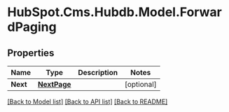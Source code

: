 # HubSpot.Cms.Hubdb.Model.ForwardPaging

## Properties

Name | Type | Description | Notes
------------ | ------------- | ------------- | -------------
**Next** | [**NextPage**](NextPage.md) |  | [optional] 

[[Back to Model list]](../README.md#documentation-for-models) [[Back to API list]](../README.md#documentation-for-api-endpoints) [[Back to README]](../README.md)

